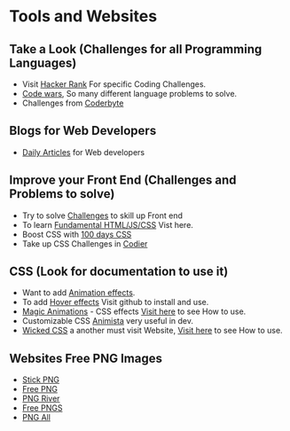 

# Tools and Websites

## Take a Look (Challenges for all Programming Languages)
* Visit [Hacker Rank](https://www.hackerrank.com/) For specific Coding Challenges.
* [Code wars](https://www.codewars.com/), So many different language problems to solve.
* Challenges from [Coderbyte](https://coderbyte.com/challenges)

## Blogs for Web Developers
* [Daily Articles](https://css-tricks.com/) for Web developers


## Improve your Front End (Challenges and Problems to solve)
* Try to solve [Challenges](https://www.frontendmentor.io/challenges) to skill up Front end 
* To learn [Fundamental HTML/JS/CSS](https://www.acefrontend.com/) Vist here.
* Boost CSS with [100 days CSS](https://100dayscss.com/about/)
* Take up CSS Challenges in [Codier](https://codier.io/)



## CSS (Look for documentation to use it)

* Want to add [Animation effects](https://animate.style/).
* To add [Hover effects](https://ianlunn.github.io/Hover/) Visit github to install and use.
* [Magic Animations](https://www.minimamente.com/project/magic/) - CSS effects [Visit here](https://github.com/miniMAC/magic) to see How to use.
* Customizable CSS [Animista](https://animista.net/) very useful in dev.
* [Wicked CSS](https://kristofferandreasen.github.io/wickedCSS/#) a another must visit Website, [Visit here](https://github.com/kristofferandreasen/wickedCSS) to see How to use.


## Websites Free PNG Images
* [Stick PNG](https://www.stickpng.com/)
* [Free PNG](https://freepngimg.com/)
* [PNG River](https://pngriver.com/)
* [Free PNGS](https://www.freepngs.com/)
* [PNG All](https://www.pngall.com/)
